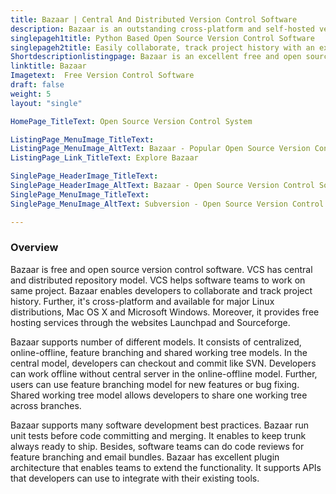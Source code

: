 ```yaml
---
title: Bazaar | Central And Distributed Version Control Software
description: Bazaar is an outstanding cross-platform and self-hosted version control software. It is available for major Linux distributions, Mac OS X and Microsoft Windows.
singlepageh1title: Python Based Open Source Version Control Software
singlepageh2title: Easily collaborate, track project history with an excellent free and open source version control software based on central and distributed repository model.
Shortdescriptionlistingpage: Bazaar is an excellent free and open source version control system. It allows software teams to use central and distributed repository models.
linktitle: Bazaar
Imagetext:  Free Version Control Software 
draft: false
weight: 5
layout: "single"

HomePage_TitleText: Open Source Version Control System

ListingPage_MenuImage_TitleText: 
ListingPage_MenuImage_AltText: Bazaar - Popular Open Source Version Control Software
ListingPage_Link_TitleText: Explore Bazaar

SinglePage_HeaderImage_TitleText: 
SinglePage_HeaderImage_AltText: Bazaar - Open Source Version Control Software
SinglePage_MenuImage_TitleText: 
SinglePage_MenuImage_AltText: Subversion - Open Source Version Control Software

---
```

### **Overview**

Bazaar is free and open source version control software. VCS has central and distributed repository model. VCS helps software teams to work on same project. Bazaar enables developers to collaborate and track project history. Further, it's cross-platform and available for major Linux distributions, Mac OS X and Microsoft Windows. Moreover, it provides free hosting services through the websites Launchpad and Sourceforge.

Bazaar supports number of different models. It consists of centralized, online-offline, feature branching and shared working tree models. In the central model, developers can checkout and commit like SVN. Developers can work offline without central server in the online-offline model. Further, users can use feature branching model for new features or bug fixing. Shared working tree model allows developers to share one working tree across branches.

Bazaar supports many software development best practices. Bazaar run unit tests before code committing and merging. It enables to keep trunk always ready to ship. Besides, software teams can do code reviews for feature branching and email bundles. Bazaar has excellent plugin architecture that enables teams to extend the functionality. It supports APIs that developers can use to integrate with their existing tools.
